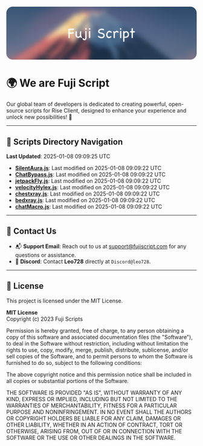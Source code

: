 ![Banner](.github/b.webp)

# 🌍 **We are Fuji Script**

Our global team of developers is dedicated to creating powerful, open-source scripts for Rise Client, designed to enhance your experience and unlock new possibilities! 🌟

---
<!-- SCRIPTS_NAVIGATION_START -->
## 📂 **Scripts Directory Navigation**

**Last Updated**: 2025-01-08 09:09:25 UTC

- **[SilentAura.js](scripts/SilentAura.js)**: Last modified on 2025-01-08 09:09:22 UTC
- **[ChatBypass.js](scripts/ChatBypass.js)**: Last modified on 2025-01-08 09:09:22 UTC
- **[jetpackFly.js](scripts/jetpackFly.js)**: Last modified on 2025-01-08 09:09:22 UTC
- **[velocityHylex.js](scripts/velocityHylex.js)**: Last modified on 2025-01-08 09:09:22 UTC
- **[chestxray.js](scripts/chestxray.js)**: Last modified on 2025-01-08 09:09:22 UTC
- **[bedxray.js](scripts/bedxray.js)**: Last modified on 2025-01-08 09:09:22 UTC
- **[chatMacro.js](scripts/chatMacro.js)**: Last modified on 2025-01-08 09:09:22 UTC

<!-- SCRIPTS_NAVIGATION_END -->

---

## 💬 **Contact Us**  
- 📬 **Support Email**: Reach out to us at [support@fujiscript.com](mailto:support@fujiscript.com) for any questions or assistance.  
- 💬 **Discord**: Contact **Leo728** directly at `Discord@leo728`.

---

## 📜 **License**

This project is licensed under the MIT License.  

**MIT License**  
Copyright (c) 2023 Fuji Scripts  

Permission is hereby granted, free of charge, to any person obtaining a copy of this software and associated documentation files (the "Software"), to deal in the Software without restriction, including without limitation the rights to use, copy, modify, merge, publish, distribute, sublicense, and/or sell copies of the Software, and to permit persons to whom the Software is furnished to do so, subject to the following conditions:  

The above copyright notice and this permission notice shall be included in all copies or substantial portions of the Software.  

THE SOFTWARE IS PROVIDED "AS IS", WITHOUT WARRANTY OF ANY KIND, EXPRESS OR IMPLIED, INCLUDING BUT NOT LIMITED TO THE WARRANTIES OF MERCHANTABILITY, FITNESS FOR A PARTICULAR PURPOSE AND NONINFRINGEMENT. IN NO EVENT SHALL THE AUTHORS OR COPYRIGHT HOLDERS BE LIABLE FOR ANY CLAIM, DAMAGES OR OTHER LIABILITY, WHETHER IN AN ACTION OF CONTRACT, TORT OR OTHERWISE, ARISING FROM, OUT OF OR IN CONNECTION WITH THE SOFTWARE OR THE USE OR OTHER DEALINGS IN THE SOFTWARE.  
